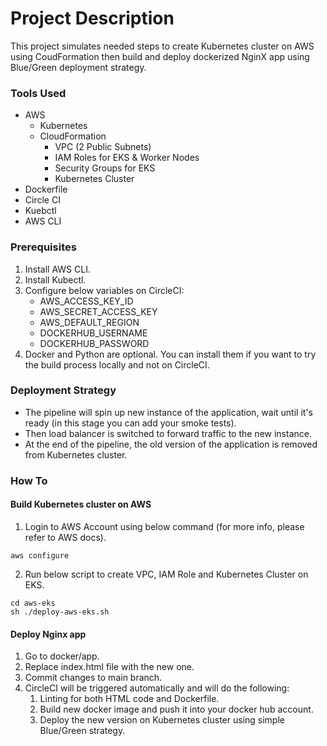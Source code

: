 # Project Description
This project simulates needed steps to create Kubernetes cluster on AWS using CoudFormation then build and deploy dockerized NginX app using Blue/Green deployment strategy.

### Tools Used
- AWS
    - Kubernetes
    - CloudFormation
        - VPC (2 Public Subnets)
        - IAM Roles for EKS & Worker Nodes
        - Security Groups for EKS
        - Kubernetes Cluster
- Dockerfile
- Circle CI
- Kuebctl
- AWS CLI


### Prerequisites

1. Install AWS CLI.
2. Install Kubectl.
3. Configure below variables on CircleCI:
    - AWS_ACCESS_KEY_ID
    - AWS_SECRET_ACCESS_KEY
    - AWS_DEFAULT_REGION
    - DOCKERHUB_USERNAME
    - DOCKERHUB_PASSWORD
4. Docker and Python are optional. You can install them if you want to try the build process locally and not on CircleCI.


### Deployment Strategy

- The pipeline will spin up new instance of the application, wait until it's ready (in this stage you can add your smoke tests).
- Then load balancer is switched to forward traffic to the new instance.
- At the end of the pipeline, the old version of the application is removed from Kubernetes cluster.

### How To

#### Build Kubernetes cluster on AWS

1. Login to AWS Account using below command (for more info, please refer to AWS docs).

```
aws configure
```

2. Run below script to create VPC, IAM Role and Kubernetes Cluster on EKS.

```
cd aws-eks
sh ./deploy-aws-eks.sh
```

#### Deploy Nginx app

1. Go to docker/app.
2. Replace index.html file with the new one.
3. Commit changes to main branch.
4. CircleCI will be triggered automatically and will do the following:
    1. Linting for both HTML code and Dockerfile.
    2. Build new docker image and push it into your docker hub account.
    3. Deploy the new version on Kubernetes cluster using simple Blue/Green strategy.